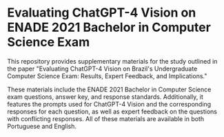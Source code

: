# Evaluating ChatGPT-4 Vision on ENADE 2021 Bachelor in Computer Science Exam
This repository provides supplementary materials for the study outlined in the paper "Evaluating ChatGPT-4 Vision on Brazil's Undergraduate Computer Science Exam: Results, Expert Feedback, and Implications." 

These materials include the ENADE 2021 Bachelor in Computer Science exam questions, answer key, and response standards. Additionally, it features the prompts used for ChatGPT-4 Vision and the corresponding responses for each question, as well as expert feedback on the questions with conflicting responses. All of these materials are available in both Portuguese and English.
